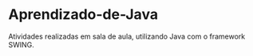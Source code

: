 # Aprendizado-de-Java
Atividades realizadas em sala de aula, utilizando Java com o framework SWING. 
